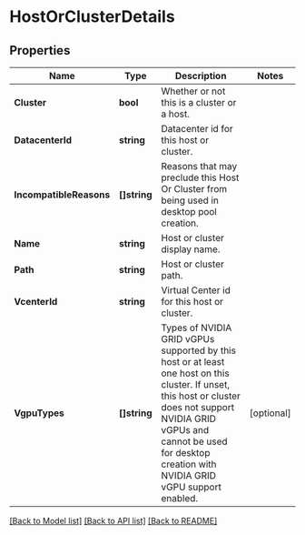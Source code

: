 # HostOrClusterDetails

## Properties

Name | Type | Description | Notes
------------ | ------------- | ------------- | -------------
**Cluster** | **bool** | Whether or not this is a cluster or a host. | 
**DatacenterId** | **string** | Datacenter id for this host or cluster. | 
**IncompatibleReasons** | **[]string** | Reasons that may preclude this Host Or Cluster from being used in desktop pool creation. | 
**Name** | **string** | Host or cluster display name. | 
**Path** | **string** | Host or cluster path. | 
**VcenterId** | **string** | Virtual Center id for this host or cluster. | 
**VgpuTypes** | **[]string** | Types of NVIDIA GRID vGPUs supported by this host or at least one host on this cluster. If unset, this host or cluster does not support NVIDIA GRID vGPUs and cannot be used for desktop creation with NVIDIA GRID vGPU support enabled. | [optional] 

[[Back to Model list]](../README.md#documentation-for-models) [[Back to API list]](../README.md#documentation-for-api-endpoints) [[Back to README]](../README.md)


